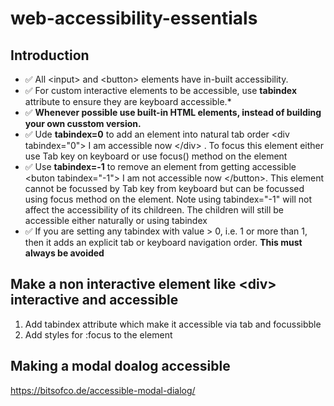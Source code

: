 # web-accessibility-essentials
## Introduction 
* ✅ All \<input> and \<button> elements have in-built accessibility.
* ✅ For custom interactive elements to be accessible, use **tabindex** attribute to ensure they are keyboard accessible.*    
* ✅ **Whenever possible use built-in HTML elements, instead of building your own cusstom version.**
* ✅ Ude **tabindex=0** to add an element into natural tab order \<div tabindex="0"> I am accessible now \</div> . To focus this element either use Tab key on keyboard or use focus() method on the element
* ✅ Use **tabindex=-1** to remove an element from getting accessible \<buton tabindex="-1"> I am not accessible now \</button>. This element cannot be focussed by Tab key from keyboard but can be focussed using focus method on the element. Note using tabindex="-1" will not affect the accessibility of its childreen. The children will still be accessible either naturally or using tabindex
* ✅ If you are setting any tabindex with value > 0, i.e. 1 or more than 1, then it adds an explicit tab or keyboard navigation order. **This must always be avoided**
  
## Make a non interactive element like **\<div>** interactive and accessible 
1. Add tabindex attribute which make it accessible via tab and focussibble
1. Add styles for :focus to the element

## Making a modal doalog accessible
https://bitsofco.de/accessible-modal-dialog/
